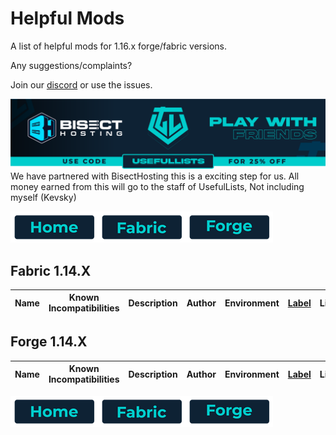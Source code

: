 # Helpful Mods

A list of helpful mods for 1.16.x forge/fabric versions.

Any suggestions/complaints?

Join our [discord](https://discord.gg/8nzHYhVUQS) or use the issues.

[![Bisect Hosting Image](/images/promo.png)](https://bisecthosting.com/UsefulLists)
We have partnered with BisectHosting this is a exciting step for us. All money earned from this will go to the staff of UsefulLists, Not including myself (Kevsky)

[![Home](/images/button_small/home.png)](/README.md)[![Fabric](/images/button_small/fabric.png)](#fabric-114x)[![Forge](/images/button_small/forge.png)](#forge-114x)

## Fabric 1.14.X

| Name | Known Incompatibilities | Description | Author | Environment | [Label](/README.md#labels) | License |
| --- | :---: | :---: | :---: | :---: | :---: | :---: |

## Forge 1.14.X

| Name | Known Incompatibilities | Description | Author | Environment | [Label](/README.md#labels) | License |
| --- | :---: | :---: | :---: | :---: | :---: | :---: |

[![Home](/images/button_small/home.png)](/README.md)[![Fabric](/images/button_small/fabric.png)](#fabric-114x)[![Forge](/images/button_small/forge.png)](#forge-114x)
